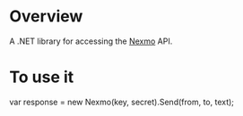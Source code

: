 ﻿Overview
========

A .NET library for accessing the [Nexmo](http://www.nexmo.com) API.

To use it
=========

var response = new Nexmo(key, secret).Send(from, to, text);